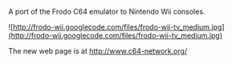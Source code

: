A port of the Frodo C64 emulator to Nintendo Wii consoles.

![http://frodo-wii.googlecode.com/files/frodo-wii-tv_medium.jpg](http://frodo-wii.googlecode.com/files/frodo-wii-tv_medium.jpg)

The new web page is at http://www.c64-network.org/